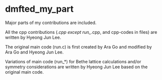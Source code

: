 # dmfted_my_part
Major parts of my contributions are included.

All the cpp contributions (*.cpp except run_*.cpp, and cpp-codes in files) are written by Hyeong Jun Lee.

The original main code (run.c) is first created by Ara Go and modified by Ara Go and Hyeong Jun Lee.

Variations of main code (run_*) for Bethe lattice calculations and/or symmetry considerations are written by Hyeong Jun Lee based on the original main code.
